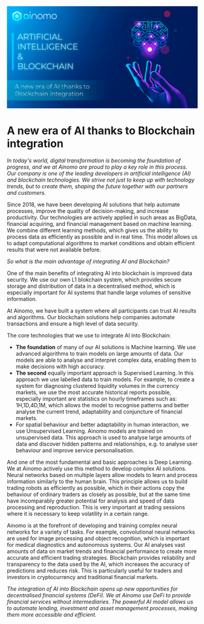 <img src="https://github.com/ainomodatalab/news/blob/454dae5b80ae8f7960d5f02ece7462ec7eb9c5db/11.07.2024/image.png" alt="image">
<br>
<h1><b>A new era of AI thanks to Blockchain integration</b></h1>
<p><i>In today's world, digital transformation is becoming the foundation of progress, and we at Ainomo are proud to play a key role in this process. Our company is one of the leading developers in artificial intelligence (AI) and blockchain technologies. We strive not just to keep up with technology trends, but to create them, shaping the future together with our partners and customers.</i></p>
<p>Since 2018, we have been developing AI solutions that help automate processes, improve the quality of decision-making, and increase productivity. Our technologies are actively applied in such areas as BigData, financial acquiring, and financial management based on machine learning. We combine different learning methods, which gives us the ability to process data as efficiently as possible and in real time. This model allows us to adapt computational algorithms to market conditions and obtain efficient results that were not available before.</p>
<p><i>So what is the main advantage of integrating AI and Blockchain?</i></p>
<p>One of the main benefits of integrating AI into blockchain is improved data security. We use our own L1 blokchain system, which provides secure storage and distribution of data in a decentralised method, which is especially important for AI systems that handle large volumes of sensitive information.</p>
<p>At Ainomo, we have built a system where all participants can trust AI results and algorithms. Our blockchain solutions help companies automate transactions and ensure a high level of data security.</p>
<p>The core technologies that we use to integrate AI into Blockchain:</p>
<ul>
<li><b>The foundation</b> of many of our AI solutions is Machine learning. We use advanced algorithms to train models on large amounts of data. Our models are able to analyse and interpret complex data, enabling them to make decisions with high accuracy.</li>
<li><b>The second</b> equally important approach is Supervised Learning. In this approach we use labelled data to train models. For example, to create a system for diagnosing clustered liquidity volumes in the currency markets, we use the most accurate historical reports possible, especially important are statistics on hourly timeframes such as: 1H,1D,4D,1M, which allows the model to recognise patterns and better analyse the current trend, adaptability and conjuncture of financial markets.</li>
<li>For spatial behaviour and better adaptability in human interaction, we use Unsupervised Learning.  Ainomo models are trained on unsupervised data. This approach is used to analyse large amounts of data and discover hidden patterns and relationships, e.g. to analyse user behaviour and improve service personalisation.</li>
</ul>
<p>And one of the most fundamental and basic approaches is Deep Learning. We at Ainomo actively use this method to develop complex AI solutions. Neural networks based on multiple layers allow models to learn and process information similarly to the human brain. This principle allows us to build trading robots as efficiently as possible, which in their actions copy the behaviour of ordinary traders as closely as possible, but at the same time have incomparably greater potential for analysis and speed of data processing and reproduction. This is very important at trading sessions where it is necessary to keep volatility in a certain range.</p>
<p>Ainomo is at the forefront of developing and training complex neural networks for a variety of tasks. For example, convolutional neural networks are used for image processing and object recognition, which is important for medical diagnostics and autonomous systems.
Our AI analyses vast amounts of data on market trends and financial performance to create more accurate and efficient trading strategies. Blockchain provides reliability and transparency to the data used by the AI, which increases the accuracy of predictions and reduces risk. This is particularly useful for traders and investors in cryptocurrency and traditional financial markets.</p>
<p><i>The integration of AI into Blockchain opens up new opportunities for decentralised financial systems (DeFi). We at Ainomo use DeFi to provide financial services without intermediaries. The powerful AI model allows us to automate lending, investment and asset management processes, making them more accessible and efficient.</i></p>
